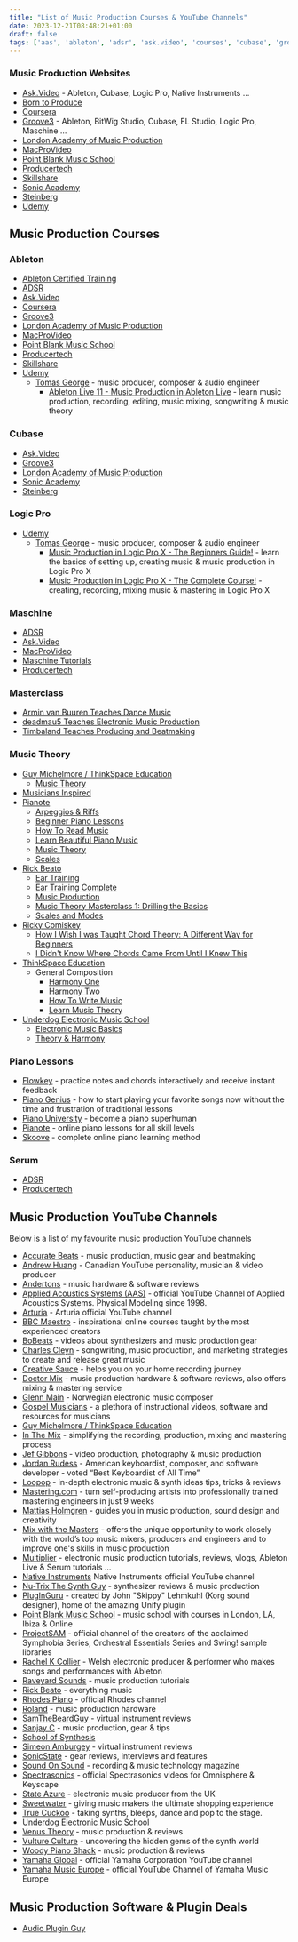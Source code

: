 ```yaml
---
title: "List of Music Production Courses & YouTube Channels"
date: 2023-12-21T08:48:21+01:00
draft: false
tags: ['aas', 'ableton', 'adsr', 'ask.video', 'courses', 'cubase', 'groove3', 'logic pro', 'music production', 'music theory', 'piano', 'pianote', 'serum', 'steinberg', 'training', 'youtube']
---
```


### Music Production Websites
- [Ask.Video](https://ask.video/) - Ableton, Cubase, Logic Pro, Native Instruments ...
- [Born to Produce](https://www.borntoproduce.com/)
- [Coursera](https://www.coursera.org/)
- [Groove3](https://www.groove3.com/) - Ableton, BitWig Studio, Cubase, FL Studio, Logic Pro, Maschine ...
- [London Academy of Music Production](https://www.londonamp.com/)
- [MacProVideo](https://www.macprovideo.com/)
- [Point Blank Music School](https://www.pointblankmusicschool.com/)
- [Producertech](https://www.producertech.com/)
- [Skillshare](https://www.skillshare.com/)
- [Sonic Academy](https://www.sonicacademy.com/)
- [Steinberg](https://www.steinberg.net/education/certified-training/)
- [Udemy](https://www.udemy.com/)

## Music Production Courses

### Ableton
- [Ableton Certified Training](https://www.ableton.com/en/certified-training/)
- [ADSR](https://www.adsrsounds.com/category/ableton-live-tutorials/)
- [Ask.Video](https://www.ask.video/library/application/Ableton)
- [Coursera](https://www.coursera.org/courses?query=ableton)
- [Groove3](https://www.groove3.com/browse/daw/ableton-live)
- [London Academy of Music Production](https://www.londonamp.com/courses/ableton-live-music-software-course/)
- [MacProVideo](https://macprovideo.com/library/application/Ableton)
- [Point Blank Music School](https://www.pointblankmusicschool.com/courses/online/music-production-courses/ableton-live-in-depth/)
- [Producertech](https://www.producertech.com/software-courses/ableton-live/)
- [Skillshare](https://www.skillshare.com/en/browse/ableton-live)
- [Udemy](https://www.udemy.com/)
  - [Tomas George](https://www.udemy.com/user/tomas-george/) - music producer, composer & audio engineer
    - [Ableton Live 11 - Music Production in Ableton Live](https://www.udemy.com/course/ableton-live-11-course/) - learn music production, recording, editing, music mixing, songwriting & music theory

### Cubase
- [Ask.Video](https://ask.video/library/application/cubase)
- [Groove3](https://www.groove3.com/browse/daw/cubase)
- [London Academy of Music Production](https://www.londonamp.com/courses/steinberg-cubase-music-software-course/)
- [Sonic Academy](https://www.sonicacademy.com/courses/software/cubase)
- [Steinberg](https://www.steinberg.net/cubase/learn/)

### Logic Pro
- [Udemy](https://www.udemy.com/)
  - [Tomas George](https://www.udemy.com/user/tomas-george/) - music producer, composer & audio engineer
    - [Music Production in Logic Pro X - The Beginners Guide!](https://www.udemy.com/course/logicproxintro/) - learn the basics of setting up, creating music & music production in Logic Pro X
    - [Music Production in Logic Pro X - The Complete Course!](https://www.udemy.com/course/thecompletelogicprox/) - creating, recording, mixing music & mastering in Logic Pro X

### Maschine
- [ADSR](https://www.adsrsounds.com/csoftware/maschine/)
- [Ask.Video](https://ask.video/library/application/maschine)
- [MacProVideo](https://www.macprovideo.com/library/application/maschine)
- [Maschine Tutorials](https://maschinetutorials.com/maschine-tutorial-courses/)
- [Producertech](https://www.producertech.com/software-courses/maschine/)

### Masterclass
- [Armin van Buuren Teaches Dance Music](https://www.masterclass.com/classes/armin-van-buuren-teaches-dance-music)
- [deadmau5 Teaches Electronic Music Production](https://www.masterclass.com/classes/deadmau5-teaches-electronic-music-production)
- [Timbaland Teaches Producing and Beatmaking](https://www.masterclass.com/classes/timbaland-teaches-producing-and-beatmaking)

### Music Theory
- [Guy Michelmore / ThinkSpace Education](https://www.youtube.com/@ThinkSpaceEducation)
  - [Music Theory](https://www.youtube.com/playlist?list=PLH1Kp5ewZe_TP3CMB6LBw9ZjRCduyqoqj)
- [Musicians Inspired](https://www.youtube.com/@musiciansinspired/)
- [Pianote](https://www.pianote.com/)
  - [Arpeggios & Riffs](https://www.youtube.com/playlist?list=PLfM8ivjJ-rKXPgFosJSYE_AwHsLpvBRSk)
  - [Beginner Piano Lessons](https://www.youtube.com/playlist?list=PLfM8ivjJ-rKXL-qnJ3UPEjOHfOtLRjlIH)
  - [How To Read Music](https://www.youtube.com/playlist?list=PLfM8ivjJ-rKVL1WDIpzaKfA7oMLKoJ5_3)
  - [Learn Beautiful Piano Music](https://www.youtube.com/playlist?list=PLfM8ivjJ-rKW6YDSgcNOGt3pjtkwHBAAb)
  - [Music Theory](https://www.youtube.com/playlist?list=PLfM8ivjJ-rKUvRNtoZa8aZg66xwGgw5JS)
  - [Scales](https://www.youtube.com/playlist?list=PL887D3B7B4E4E361A)
- [Rick Beato](https://www.youtube.com/@RickBeato/)
  - [Ear Training](https://www.youtube.com/playlist?list=PLW0NGgv1qnfxsk2YLffbimD1jF43pVCJD)
  - [Ear Training Complete](https://www.youtube.com/playlist?list=PLW0NGgv1qnfyiH7i5ZOowzmmwoMPMqCYp)
  - [Music Production](https://www.youtube.com/playlist?list=PLW0NGgv1qnfxAZ4Kx7-jzy4jrGCAaCdTt)
  - [Music Theory Masterclass 1: Drilling the Basics](https://www.youtube.com/watch?v=De97zQi5rzc&t=1363s)
  - [Scales and Modes](https://www.youtube.com/playlist?list=PLW0NGgv1qnfwOCvaua3pRBCT7Vx-mlrHI)
- [Ricky Comiskey](https://www.youtube.com/@rickysguitar/)
  - [How I Wish I was Taught Chord Theory: A Different Way for Beginners](https://www.youtube.com/watch?v=38ul8nOxU6U)
  - [I Didn't Know Where Chords Came From Until I Knew This](https://www.youtube.com/watch?v=2hs-9tsRmW8&t=682s)
- [ThinkSpace Education](https://thinkspaceeducation.com/)
  - General Composition
    - [Harmony One](https://thinkspaceeducation.com/courses/hm1/)
    - [Harmony Two](https://thinkspaceeducation.com/courses/hm2/)
    - [How To Write Music](https://thinkspaceeducation.com/courses/htwm/)
    - [Learn Music Theory](https://thinkspaceeducation.com/courses/lmt/)
- [Underdog Electronic Music School](https://www.youtube.com/@OscarUnderdog/)
  - [Electronic Music Basics](https://www.youtube.com/playlist?list=PLwSHXwm1ElvgjRL4ZgIztL1eSPMAXAGKW)
  - [Theory & Harmony](https://www.youtube.com/playlist?list=PLwSHXwm1ElvjbmXEJc0u3tMJQDyb_GS3P)

### Piano Lessons
- [Flowkey](https://www.flowkey.com/en) - practice notes and chords interactively and receive instant feedback
- [Piano Genius](https://www.pianogenius.com/) - how to start playing your favorite songs now without the time and frustration of traditional lessons
- [Piano University](https://www.bestpianoclass.com/dashboard/the-best-piano-theory-course-for-beginners/piano-superhuman-overview/) - become a piano superhuman
- [Pianote](https://www.pianote.com/) - online piano lessons for all skill levels
- [Skoove](https://www.skoove.com/) - complete online piano learning method

### Serum
- [ADSR](https://www.adsrsounds.com/category/serum-tutorials/)
- [Producertech](https://www.producertech.com/new-releases/165/serum-sound-design-masterclass)

## Music Production YouTube Channels
Below is a list of my favourite music production YouTube channels
- [Accurate Beats](https://www.youtube.com/@AccurateBeats/) - music production, music gear and beatmaking
- [Andrew Huang](https://www.youtube.com/@andrewhuang/) - Canadian YouTube personality, musician & video producer
- [Andertons](https://www.youtube.com/@AndertonsKeyboardDept/) - music hardware & software reviews
- [Applied Acoustics Systems (AAS)](https://www.youtube.com/@AASphysicalmodeling/) - official YouTube Channel of Applied Acoustics Systems. Physical Modeling since 1998.
- [Arturia](https://www.youtube.com/@ArturiaOfficial/) - Arturia official YouTube channel
- [BBC Maestro](https://www.youtube.com/@BBCMaestro/) - inspirational online courses taught by the most experienced creators
- [BoBeats](https://www.youtube.com/@BoBeats/) - videos about synthesizers and music production gear
- [Charles Cleyn](https://www.youtube.com/@CharlesCleyn/) - songwriting, music production, and marketing strategies to create and release great music
- [Creative Sauce](https://www.youtube.com/@CreativeSauce/) - helps you on your home recording journey
- [Doctor Mix](https://www.youtube.com/@Doctormix/) - music production hardware & software reviews, also offers mixing & mastering service
- [Glenn Main](https://www.youtube.com/channel/UCVUvMnJP25iVLn8ixbiWOuA/) - Norwegian electronic music composer
- [Gospel Musicians](https://www.youtube.com/@GospelMusicians/) - a plethora of instructional videos, software and resources for musicians
- [Guy Michelmore / ThinkSpace Education](https://www.youtube.com/@ThinkSpaceEducation/)
- [In The Mix](https://www.youtube.com/@inthemix/) - simplifying the recording, production, mixing and mastering process
- [Jef Gibbons](https://www.youtube.com/@jefgibbons/) - video production, photography & music production
- [Jordan Rudess](https://www.youtube.com/@JordanRudessKeys/) - American keyboardist, composer, and software developer - voted “Best Keyboardist of All Time”
- [Loopop](https://www.youtube.com/@loopop/) - in-depth electronic music & synth ideas tips, tricks & reviews
- [Mastering․com](https://www.youtube.com/@masteringcom/) - turn self-producing artists into professionally trained mastering engineers in just 9 weeks
- [Mattias Holmgren](https://www.youtube.com/@MattiasHolmgren/) - guides you in music production, sound design and creativity
- [Mix with the Masters](https://www.youtube.com/@mixwiththemasters/) - offers the unique opportunity to work closely with the world’s top music mixers, producers and engineers and to improve one's skills in music production
- [Multiplier](https://www.youtube.com/@MultiplierSounds/) - electronic music production tutorials, reviews, vlogs, Ableton Live & Serum tutorials ...
- [Native Instruments](https://www.youtube.com/@NativeInstruments/) Native Instruments official YouTube channel
- [Nu-Trix The Synth Guy](https://www.youtube.com/channel/UCgHC3J__UPXEcJOqC089Nnw/) - synthesizer reviews & music production
- [PlugInGuru](https://www.youtube.com/@PlugInGuruVideo/) - created by John "Skippy" Lehmkuhl (Korg sound designer), home of the amazing Unify plugin
- [Point Blank Music School](https://www.youtube.com/@PointBlankMusicSchool/) - music school with courses in London, LA, Ibiza & Online
- [ProjectSAM](https://www.youtube.com/@ProjectSAMCinematicSampling/) - official channel of the creators of the acclaimed Symphobia Series, Orchestral Essentials Series and Swing! sample libraries
- [Rachel K Collier](https://youtube.com/@RachelKCollierRKC/) - Welsh electronic producer & performer who makes songs and performances with Ableton
- [Raveyard Sounds](https://www.youtube.com/@raveyardsounds/) - music production tutorials
- [Rick Beato](https://www.youtube.com/@RickBeato/) - everything music
- [Rhodes Piano](https://www.youtube.com/@rhodesmusic/) - official Rhodes channel
- [Roland](https://www.youtube.com/@rolandglobal/) - music production hardware
- [SamTheBeardGuy](https://www.youtube.com/@SamTheBeardGuy/) - virtual instrument reviews
- [Sanjay C](https://www.youtube.com/@SanjayC/) - music production, gear & tips
- [School of Synthesis](https://www.youtube.com/@SchoolofSynthesis/)
- [Simeon Amburgey](https://www.youtube.com/@PraiseTracks/) - virtual instrument reviews
- [SonicState](https://www.youtube.com/@sonicstate/) - gear reviews, interviews and features
- [Sound On Sound](https://www.youtube.com/@soundonsound/) - recording & music technology magazine
- [Spectrasonics](https://www.youtube.com/@SpectrasonicsVIDEO/) - official Spectrasonics videos for Omnisphere & Keyscape
- [State Azure](https://www.youtube.com/channel/UClKIjbgtWGzHtXhBDS_I0pg/) - electronic music producer from the UK
- [Sweetwater](https://www.youtube.com/@sweetwater/) - giving music makers the ultimate shopping experience
- [True Cuckoo](https://www.youtube.com/@truecuckoo/) - taking synths, bleeps, dance and pop to the stage.
- [Underdog Electronic Music School](https://www.youtube.com/@OscarUnderdog/)
- [Venus Theory](https://www.youtube.com/@VenusTheory/) - music production & reviews
- [Vulture Culture](https://www.youtube.com/@VultureCulture/) - uncovering the hidden gems of the synth world
- [Woody Piano Shack](https://www.youtube.com/@WoodyPianoShack/) - music production & reviews
- [Yamaha Global](https://www.youtube.com/@yamahaglobal) - official Yamaha Corporation YouTube channel
- [Yamaha Music Europe](https://www.youtube.com/@YamahaMusicEurope) - official YouTube Channel of Yamaha Music Europe

## Music Production Software & Plugin Deals
- [Audio Plugin Guy](https://www.audiopluginguy.com/deals/)
